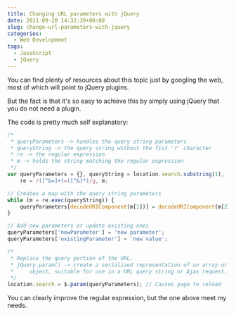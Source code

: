 ```yaml
---
title: Changing URL parameters with jQuery
date: 2011-09-20 14:32:39+00:00
slug: change-url-parameters-with-jquery
categories:
  - Web Development
tags:
  - JavaScript
  - jQuery
---
```


You can find plenty of resources about this topic just by googling the web, most of which will point to jQuery plugins.

But the fact is that it's so easy to achieve this by simply using jQuery that you do not need a plugin.

<!--more-->

The code is pretty much self explanatory:

```js
/*
 * queryParameters -> handles the query string parameters
 * queryString -> the query string without the fist '?' character
 * re -> the regular expression
 * m -> holds the string matching the regular expression
 */
var queryParameters = {}, queryString = location.search.substring(1),
    re = /([^&=]+)=([^&]*)/g, m;

// Creates a map with the query string parameters
while (m = re.exec(queryString)) {
    queryParameters[decodeURIComponent(m[1])] = decodeURIComponent(m[2]);
}

// Add new parameters or update existing ones
queryParameters['newParameter'] = 'new parameter';
queryParameters['existingParameter'] = 'new value';

/*
 * Replace the query portion of the URL.
 * jQuery.param() -> create a serialized representation of an array or
 *     object, suitable for use in a URL query string or Ajax request.
 */
location.search = $.param(queryParameters); // Causes page to reload
```

You can clearly improve the regular expression, but the one above meet my needs.
